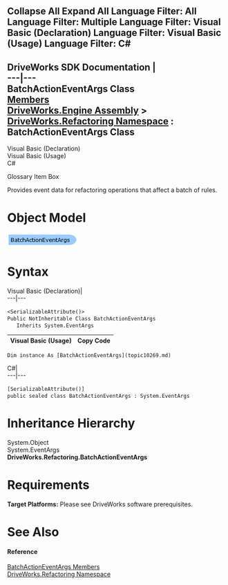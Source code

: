 Collapse All Expand All Language Filter: All  Language Filter: Multiple  Language Filter: Visual Basic (Declaration) Language Filter: Visual Basic (Usage) Language Filter: C#  
---  
DriveWorks SDK Documentation  |   
---|---  
BatchActionEventArgs Class   
[Members](topic10270.md)   
[DriveWorks.Engine Assembly](topic2156.md) > [DriveWorks.Refactoring Namespace](topic10266.md) : BatchActionEventArgs Class  
---  
  
Visual Basic (Declaration)    
Visual Basic (Usage)    
C# 

Glossary Item Box

Provides event data for refactoring operations that affect a batch of rules. 

# Object Model

![](dotnetdiagramimages/image514.png)

# Syntax

Visual Basic (Declaration)|   
---|---  
      
    
    <SerializableAttribute()>
    Public NotInheritable Class BatchActionEventArgs 
       Inherits System.EventArgs  
  
Visual Basic (Usage)| Copy Code  
---|---  
      
    
    Dim instance As [BatchActionEventArgs](topic10269.md)  
  
C#|   
---|---  
      
    
    [SerializableAttribute()]
    public sealed class BatchActionEventArgs : System.EventArgs   
  
# Inheritance Hierarchy

System.Object  
System.EventArgs  
**DriveWorks.Refactoring.BatchActionEventArgs**  


# Requirements

**Target Platforms:** Please see DriveWorks software prerequisites.

# See Also

#### Reference

[BatchActionEventArgs Members](topic10270.md)   
[DriveWorks.Refactoring Namespace](topic10266.md)



